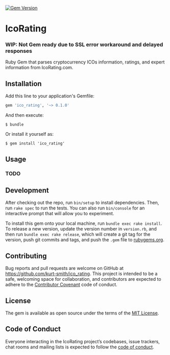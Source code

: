 [![Gem Version](https://badge.fury.io/rb/ico_rating.svg)](https://badge.fury.io/rb/ico_rating)

# IcoRating

### WIP: Not Gem ready due to SSL error workaround and delayed responses

Ruby Gem that parses cryptocurrency ICOs information, ratings, and expert information from IcoRating.com.

## Installation

Add this line to your application's Gemfile:

```ruby
gem 'ico_rating', '~> 0.1.0'
```

And then execute:

    $ bundle

Or install it yourself as:

    $ gem install 'ico_rating'

## Usage

### TODO

## Development

After checking out the repo, run `bin/setup` to install dependencies. Then, run `rake spec` to run the tests. You can also run `bin/console` for an interactive prompt that will allow you to experiment.

To install this gem onto your local machine, run `bundle exec rake install`. To release a new version, update the version number in `version.rb`, and then run `bundle exec rake release`, which will create a git tag for the version, push git commits and tags, and push the `.gem` file to [rubygems.org](https://rubygems.org).

## Contributing

Bug reports and pull requests are welcome on GitHub at https://github.com/kurt-smith/ico_rating. This project is intended to be a safe, welcoming space for collaboration, and contributors are expected to adhere to the [Contributor Covenant](http://contributor-covenant.org) code of conduct.

## License

The gem is available as open source under the terms of the [MIT License](http://opensource.org/licenses/MIT).

## Code of Conduct

Everyone interacting in the IcoRating project’s codebases, issue trackers, chat rooms and mailing lists is expected to follow the [code of conduct](https://github.com/kurt-smith/ico_rating/blob/master/CODE_OF_CONDUCT.md).
